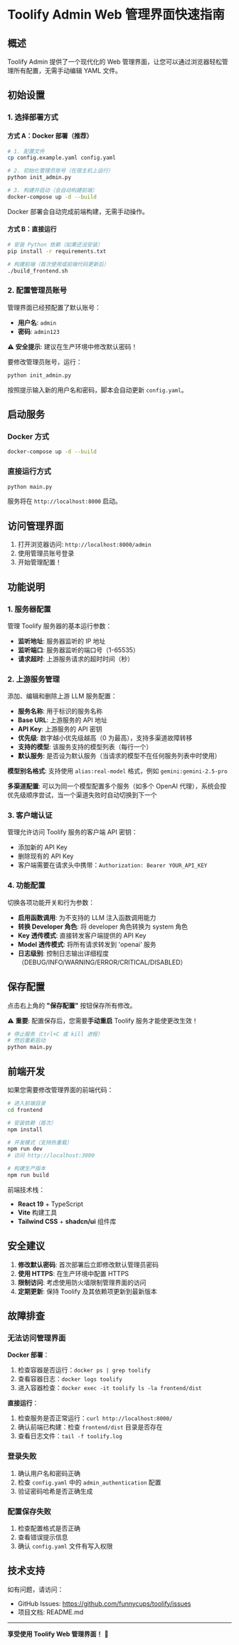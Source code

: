 # Toolify Admin Web 管理界面快速指南

## 概述

Toolify Admin 提供了一个现代化的 Web 管理界面，让您可以通过浏览器轻松管理所有配置，无需手动编辑 YAML 文件。

## 初始设置

### 1. 选择部署方式

#### 方式 A：Docker 部署（推荐）

```bash
# 1. 配置文件
cp config.example.yaml config.yaml

# 2. 初始化管理员账号（在宿主机上运行）
python init_admin.py

# 3. 构建并启动（会自动构建前端）
docker-compose up -d --build
```

Docker 部署会自动完成前端构建，无需手动操作。

#### 方式 B：直接运行

```bash
# 安装 Python 依赖（如果还没安装）
pip install -r requirements.txt

# 构建前端（首次使用或前端代码更新后）
./build_frontend.sh
```

### 2. 配置管理员账号

管理界面已经预配置了默认账号：

- **用户名**: `admin`
- **密码**: `admin123`

⚠️ **安全提示**: 建议在生产环境中修改默认密码！

要修改管理员账号，运行：

```bash
python init_admin.py
```

按照提示输入新的用户名和密码，脚本会自动更新 `config.yaml`。

## 启动服务

### Docker 方式

```bash
docker-compose up -d --build
```

### 直接运行方式

```bash
python main.py
```

服务将在 `http://localhost:8000` 启动。

## 访问管理界面

1. 打开浏览器访问: `http://localhost:8000/admin`
2. 使用管理员账号登录
3. 开始管理配置！

## 功能说明

### 1. 服务器配置

管理 Toolify 服务器的基本运行参数：

- **监听地址**: 服务器监听的 IP 地址
- **监听端口**: 服务器监听的端口号（1-65535）
- **请求超时**: 上游服务请求的超时时间（秒）

### 2. 上游服务管理

添加、编辑和删除上游 LLM 服务配置：

- **服务名称**: 用于标识的服务名称
- **Base URL**: 上游服务的 API 地址
- **API Key**: 上游服务的 API 密钥
- **优先级**: 数字越小优先级越高（0 为最高），支持多渠道故障转移
- **支持的模型**: 该服务支持的模型列表（每行一个）
- **默认服务**: 是否设为默认服务（当请求的模型不在任何服务列表中时使用）

**模型别名格式**: 支持使用 `alias:real-model` 格式，例如 `gemini:gemini-2.5-pro`

**多渠道配置**: 可以为同一个模型配置多个服务（如多个 OpenAI 代理），系统会按优先级顺序尝试，当一个渠道失败时自动切换到下一个

### 3. 客户端认证

管理允许访问 Toolify 服务的客户端 API 密钥：

- 添加新的 API Key
- 删除现有的 API Key
- 客户端需要在请求头中携带：`Authorization: Bearer YOUR_API_KEY`

### 4. 功能配置

切换各项功能开关和行为参数：

- **启用函数调用**: 为不支持的 LLM 注入函数调用能力
- **转换 Developer 角色**: 将 developer 角色转换为 system 角色
- **Key 透传模式**: 直接转发客户端提供的 API Key
- **Model 透传模式**: 将所有请求转发到 'openai' 服务
- **日志级别**: 控制日志输出详细程度（DEBUG/INFO/WARNING/ERROR/CRITICAL/DISABLED）

## 保存配置

点击右上角的 **"保存配置"** 按钮保存所有修改。

⚠️ **重要**: 配置保存后，您需要**手动重启** Toolify 服务才能使更改生效！

```bash
# 停止服务（Ctrl+C 或 kill 进程）
# 然后重新启动
python main.py
```

## 前端开发

如果您需要修改管理界面的前端代码：

```bash
# 进入前端目录
cd frontend

# 安装依赖（首次）
npm install

# 开发模式（支持热重载）
npm run dev
# 访问 http://localhost:3000

# 构建生产版本
npm run build
```

前端技术栈：
- **React 19** + TypeScript
- **Vite** 构建工具
- **Tailwind CSS** + **shadcn/ui** 组件库

## 安全建议

1. **修改默认密码**: 首次部署后立即修改默认管理员密码
2. **使用 HTTPS**: 在生产环境中配置 HTTPS
3. **限制访问**: 考虑使用防火墙限制管理界面的访问
4. **定期更新**: 保持 Toolify 及其依赖项更新到最新版本

## 故障排查

### 无法访问管理界面

**Docker 部署**：
1. 检查容器是否运行：`docker ps | grep toolify`
2. 查看容器日志：`docker logs toolify`
3. 进入容器检查：`docker exec -it toolify ls -la frontend/dist`

**直接运行**：
1. 检查服务是否正常运行：`curl http://localhost:8000/`
2. 确认前端已构建：检查 `frontend/dist` 目录是否存在
3. 查看日志文件：`tail -f toolify.log`

### 登录失败

1. 确认用户名和密码正确
2. 检查 `config.yaml` 中的 `admin_authentication` 配置
3. 验证密码哈希是否正确生成

### 配置保存失败

1. 检查配置格式是否正确
2. 查看错误提示信息
3. 确认 `config.yaml` 文件有写入权限

## 技术支持

如有问题，请访问：
- GitHub Issues: https://github.com/funnycups/toolify/issues
- 项目文档: README.md

---

**享受使用 Toolify Web 管理界面！** 🎉

